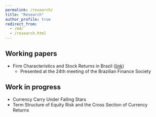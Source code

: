 ```yaml
---
permalink: /research/
title: "Research"
author_profile: true
redirect_from: 
  - /md/
  - /research.html
---
```


## Working papers
* Firm Characteristics and Stock Returns in Brazil ([link](https://dx.doi.org/10.2139/ssrn.4801117))
  * Presented at the 24th meeting of the Brazilian Finance Society
  
## Work in progress

* Currency Carry Under Falling Stars
* Term Structure of Equity Risk and the Cross Section of Currency Returns

